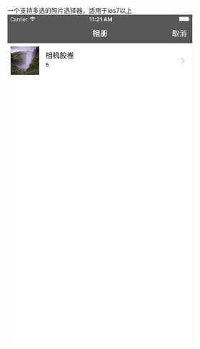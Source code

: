 一个支持多选的照片选择器，适用于ios7以上
![Image text](https://raw.githubusercontent.com/CoderXC/GitPhotoCode/master/XCImagePickerController/Simulator%20Screen%20Shot%202016%E5%B9%B46%E6%9C%8821%E6%97%A5%2011.21.46.png)
